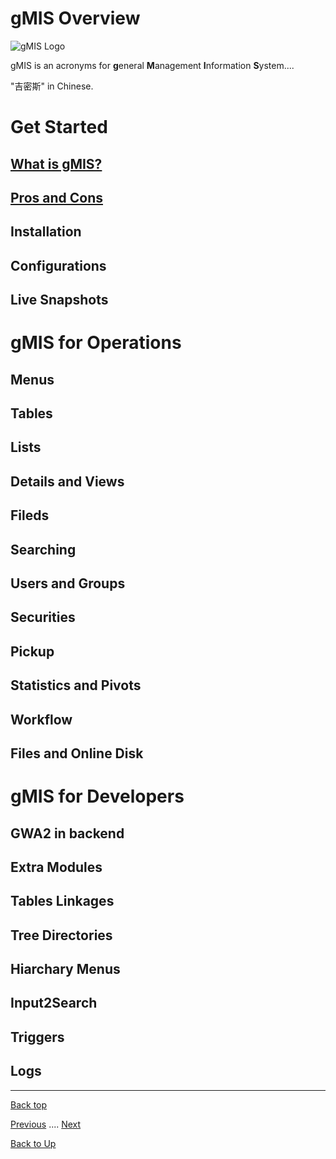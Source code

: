 
# gMIS Overview
![gMIS Logo](https://ufqi.com/dev/gmis/gmis-logo-201606.png)

gMIS is an acronyms for **g**eneral **M**anagement **I**nformation **S**ystem....

"吉密斯" in Chinese.

# Get Started
## [What is gMIS?](/gmis/what-is-gmis)
## [Pros and Cons](/gmis/gmis-pros-cons)
## Installation
## Configurations
## Live Snapshots

# gMIS for Operations
## Menus
## Tables
## Lists
## Details and Views
## Fileds
## Searching
## Users and Groups
## Securities
## Pickup
## Statistics and Pivots
## Workflow
## Files and Online Disk

# gMIS for Developers
## GWA2 in backend
## Extra Modules
## Tables Linkages
## Tree Directories
## Hiarchary Menus
## Input2Search
## Triggers
##  Logs


---
[Back top](index)

[Previous](../index) .... [Next](./gmis/what-is-gmis)

[Back to Up](../index)


<!--stackedit_data:
eyJoaXN0b3J5IjpbLTk1Njg2NDQyNSwtMTg3ODE4ODc1OSwxMD
U0MTU1MDEyLC04MTM3NzcwMTMsNTM2MDIzNTAsLTIwMjk1NTIw
NDgsLTQ1MjM1ODUxNCwtMTYwMTI4ODQ0M119
-->